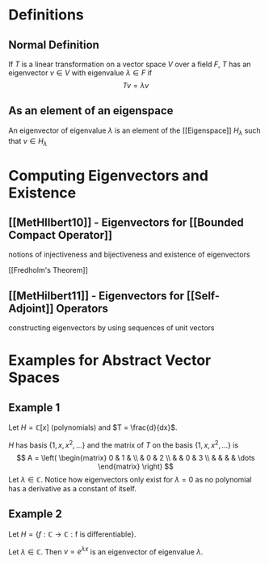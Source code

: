 # Definitions

## Normal Definition

If $T$ is a linear transformation on a vector space $V$ over a field $F$, $T$ has an eigenvector $v \in V$ with eigenvalue $\lambda \in F$ if
$$
Tv = \lambda v
$$

## As an element of an eigenspace

An eigenvector of eigenvalue $\lambda$ is an element of the [[Eigenspace]] $H_{\lambda}$ such that $v \in H_{\lambda}$

# Computing Eigenvectors and Existence

## [[MetHIlbert10]] - Eigenvectors for [[Bounded Compact Operator]]

notions of injectiveness and bijectiveness and existence of eigenvectors

[[Fredholm's Theorem]]

## [[MetHilbert11]] - Eigenvectors for [[Self-Adjoint]] Operators

constructing eigenvectors by using sequences of unit vectors


# Examples for Abstract Vector Spaces

## Example 1

Let $H = \mathbb{C}[x]$ (polynomials) and $T = \frac{d}{dx}$. 

$H$ has basis $\left\{ 1, x,x^2, \dots \right\}$ and the matrix of $T$ on the basis $\left\{ 1, x, x^2, \dots \right\}$ is
$$
A = \left( \begin{matrix}
0 & 1 & \\
& 0 & 2  \\
& & 0 & 3 \\
& & & & \dots
\end{matrix} \right) 
$$
Let $\lambda \in \mathbb{C}$. Notice how eigenvectors only exist for $\lambda = 0$ as no polynomial has a derivative as a constant of itself.

## Example 2

Let $H = \left\{ f : \mathbb{C} \to \mathbb{C} : \text{f is differentiable} \right\}$.

Let $\lambda \in \mathbb{C}$. Then $v = e^{\lambda x}$ is an eigenvector of eigenvalue $\lambda$.

